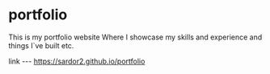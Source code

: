 # portfolio
This is my portfolio website
Where I showcase my skills and experience and things I`ve built etc.

link --- https://sardor2.github.io/portfolio
